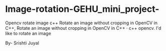 # Image-rotation-GEHU_mini_project-
Opencv rotate image c++ Rotate an image without cropping in OpenCV in C++, Rotate an image without cropping in OpenCV in C++ · c++ opencv. I'd like to rotate an image

By- Srishti Juyal
